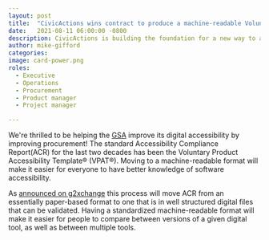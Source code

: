```yaml
---
layout: post
title:  "CivicActions wins contract to produce a machine-readable Voluntary Product Accessibility Template® (VPAT®)"
date:   2021-08-11 06:00:00 -0800
description: CivicActions is building the foundation for a new way to approach Accessibility Compliance Reporting with our work with the GSA.
author: mike-gifford
categories: 
image: card-power.png
roles:
  - Executive
  - Operations
  - Procurement
  - Product manager
  - Project manager

---
```


We're thrilled to be helping the [GSA](https://www.gsa.gov/) improve its digital accessibility by improving procurement! The standard Accessibility Compliance Report(ACR) for the last two decades has been the Voluntary Product Accessibility Template® (VPAT®). Moving to a machine-readable format will make it easier for everyone to have better knowledge of software accessibility.

As [announced on g2xchange](https://etc.g2xchange.com/statics/civicactions-receives-contract-award-from-gsa-to-improve-digital-accessibility-of-compliance-reports/) this process will move ACR from an essentially paper-based format to one that is in well structured digital files that can be validated. Having a standardized machine-readable format will make it easier for people to compare between versions of a given digital tool, as well as between multiple tools. 



